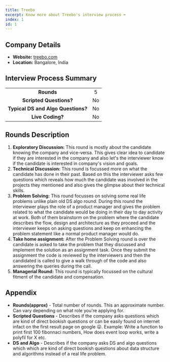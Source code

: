 ```yaml
---
title: Treebo
excerpt: Know more about Treebo's interview process ➡️
index: 1
id: 1
---
```

## Company Details
- **Website:** [treebo.com](https://treebo.com)
- **Location:** Bangalore, India

## Interview Process Summary
|                                    |       |
| :--------------------------------: | :---: |
|             **Rounds**             |   5   |
|      **Scripted Questions?**       |  No   |
| **Typical DS and Algo Questions?** |  No   |
|          **Live Coding?**          |  No   |

## Rounds Description 
1. **Exploratory Discussion:** This round is mostly about the candidate knowing the company and vice-versa. This gives clear idea to candidate if they are interested in the company and also let's the interviewer know if the candidate is interested in company's vision and goals.
2. **Technical Discussion:** This round is focussed more on what the candidate has done in their past. Based on this the interviewer asks few questions which reveals how much the candidate was involved in the projects they mentioned and also gives the glimpse about their technical skills.
3. **Problem Solving:** This round focusses on solving some real life problems unlike plain old DS algo round. During this round the interviewer plays the role of a product manager and gives the problem related to what the candidate would be doing in their day to day activity at work. Both of them brainstorm on the problem where the candidate describes the flow, design and architecture as they proceed and the interviewer keeps on asking questions and keep on enhancing the problem statement like a normal product manager would do.
4. **Take home assignment:** After the Problem Solving round is over the candidate is asked to take the problem that they discussed and implement the solution as an assignment task. Once they submit the assignment the code is reviewed by the interviewers and then the candidated is called to give a walk through of the code and also answering the queries during the call.
5. **Managerial Round:** This round is typically focussed on the cultural fitment of the candidate and compensation.

## Appendix
- **Rounds(approx)** - Total number of rounds. This an approximate number. Can vary depending on what role you're applying for.
- **Scripted Questions** - Describes if the company asks questions which are kind of direct bookish questions or can be easily found on internet infact on the first result page on google 😛. Example: Write a function to print first 100 fibonnaci numbers, How does event loop works, write a polyfil for X etc.
- **DS and Algo** - Describes if the company asks DS and algo questions which which are kind of direct bookish questions about data structure and algorithms instead of a real life problem.

